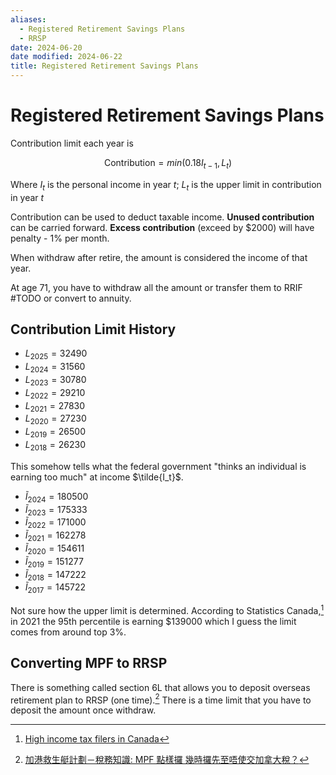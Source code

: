 ```yaml
---
aliases:
  - Registered Retirement Savings Plans
  - RRSP
date: 2024-06-20
date modified: 2024-06-22
title: Registered Retirement Savings Plans
---
```


# Registered Retirement Savings Plans

Contribution limit each year is

$$
\text{Contribution}=min(0.18I_{t-1},L_t)
$$

Where $I_t$ is the personal income in year $t$; $L_t$ is the upper limit in contribution in year $t$

Contribution can be used to deduct taxable income. **Unused contribution** can be carried forward. **Excess contribution** (exceed by $2000) will have penalty - 1% per month.

When withdraw after retire, the amount is considered the income of that year.

At age 71, you have to withdraw all the amount or transfer them to RRIF #TODO or convert to annuity.

## Contribution Limit History

- $L_{2025}=32490$
- $L_{2024}=31560$
- $L_{2023}=30780$
- $L_{2022}=29210$
- $L_{2021}=27830$
- $L_{2020}=27230$
- $L_{2019}=26500$
- $L_{2018}=26230$

This somehow tells what the federal government "thinks an individual is earning too much" at income $\tilde{I_t}$.

- $\tilde{I}_{2024}=180500$
- $\tilde{I}_{2023}=175333$
- $\tilde{I}_{2022}=171000$
- $\tilde{I}_{2021}=162278$
- $\tilde{I}_{2020}=154611$
- $\tilde{I}_{2019}=151277$
- $\tilde{I}_{2018}=147222$
- $\tilde{I}_{2017}=145722$

Not sure how the upper limit is determined. According to Statistics Canada,[^2] in 2021 the 95th percentile is earning $139000 which I guess the limit comes from around top 3%.

## Converting MPF to RRSP

There is something called section 6L that allows you to deposit overseas retirement plan to RRSP (one time).[^1] There is a time limit that you have to deposit the amount once withdraw.

[^2]: [High income tax filers in Canada](https://www150.statcan.gc.ca/t1/tbl1/en/tv.action?pid=1110005501&pickMembers%5B0%5D=1.1&pickMembers%5B1%5D=3.4&cubeTimeFrame.startYear=2017&cubeTimeFrame.endYear=2021)
[^1]: [加港救生艇計劃－稅務知識: MPF 點樣攞 幾時攞先至唔使交加拿大稅？](https://youtu.be/YJjg63xEgY8?t=306)
